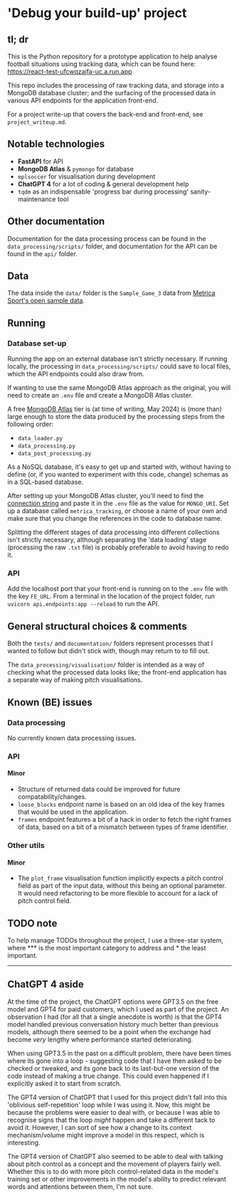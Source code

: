 # 'Debug your build-up' project

## tl; dr
This is the Python repository for a prototype application to help analyse football situations using tracking data, which can be found here: https://react-test-ufcwqzajfa-uc.a.run.app 

This repo includes the processing of raw tracking data, and storage into a MongoDB database cluster; and the surfacing of the processed data in various API endpoints for the application front-end.

For a project write-up that covers the back-end and front-end, see `project_writeup.md`.

## Notable technologies
- **FastAPI** for API
- **MongoDB Atlas** & `pymongo` for database
- `mplsoccer` for visualisation during development 
- **ChatGPT 4** for a lot of coding & general development help
- `tqdm` as an indispensable 'progress bar during processing' sanity-maintenance tool

## Other documentation

Documentation for the data processing process can be found in the `data_processing/scripts/` folder, and documentation for the API can be found in the `api/` folder.

## Data

The data inside the `data/` folder is the `Sample_Game_3` data from [Metrica Sport's open sample data](https://github.com/metrica-sports/sample-data/tree/master).  

## Running

### Database set-up
Running the app on an external database isn't strictly necessary. If running locally, the processing in `data_processing/scripts/` could save to local files, which the API endpoints could also draw from.

If wanting to use the same MongoDB Atlas approach as the original, you will need to create an `.env` file and create a MongoDB Atlas cluster.

A free [MongoDB Atlas](https://www.mongodb.com/products/platform/atlas-database) tier is (at time of writing, May 2024) is (more than) large enough to store the data produced by the processing steps from the following order:
- `data_loader.py`
- `data_processing.py`
- `data_post_processing.py`

As a NoSQL database, it's easy to get up and started with, without having to define (or, if you wanted to experiment with this code, change) schemas as in a SQL-based database.

After setting up your MongoDB Atlas cluster, you'll need to find the [connection string](https://www.mongodb.com/docs/manual/reference/connection-string/) and paste it in the `.env` file as the value for `MONGO_URI`. Set up a database called `metrica_tracking`, or choose a name of your own and make sure that you change the references in the code to database name. 

Splitting the different stages of data processing into different collections isn't strictly necessary, although separating the 'data loading' stage (processing the raw `.txt` file) is probably preferable to avoid having to redo it.

### API 

Add the localhost port that your front-end is running on to the `.env` file with the key `FE_URL`. From a terminal in the location of the project folder, run `uvicorn api.endpoints:app --reload` to run the API.

## General structural choices & comments

Both the `tests/` and `documentation/` folders represent processes that I wanted to follow but didn't stick with, though may return to to fill out. 

The `data_processing/visualisation/` folder is intended as a way of checking what the processed data looks like; the front-end application has a separate way of making pitch visualisations.

## Known (BE) issues

### Data processing
No currently known data processing issues.

### API

#### Minor
- Structure of returned data could be improved for future compatability/changes.
- `loose_blocks` endpoint name is based on an old idea of the key frames that would be used in the application.
- `frames` endpoint features a bit of a hack in order to fetch the right frames of data, based on a bit of a mismatch between types of frame identifier.

### Other utils

#### Minor
- The `plot_frame` visualisation function implicitly expects a pitch control field as part of the input data, without this being an optional parameter. It would need refactoring to be more flexible to account for a lack of pitch control field.

## TODO note

To help manage TODOs throughout the project, I use a three-star system, where *** is the most important category to address and * the least important.

---

## ChatGPT 4 aside

At the time of the project, the ChatGPT options were GPT3.5 on the free model and GPT4 for paid customers, which I used as part of the project. An observation I had (for all that a single anecdote is worth) is that the GPT4 model handled previous conversation history much better than previous models, although there seemed to be a point when the exchange had become _very_ lengthy where performance started deteriorating.

When using GPT3.5 in the past on a difficult problem, there have been times where its gone into a loop - suggesting code that I have then asked to be checked or tweaked, and its gone back to its last-but-one version of the code instead of making a true change. This could even happened if I explicitly asked it to start from scratch. 

The GPT4 version of ChatGPT that I used for this project didn't fall into this 'oblivious self-repetition' loop while I was using it. Now, this might be because the problems were easier to deal with, or because I was able to recognise signs that the loop _might_ happen and take a different tack to avoid it. However, I can sort of see how a change to its context mechanism/volume might improve a model in this respect, which is interesting. 

The GPT4 version of ChatGPT also seemed to be able to deal with talking about pitch control as a concept and the movement of players fairly well. Whether this is to do with more pitch control-related data in the model's training set or other improvements in the model's ability to predict relevant words and attentions between them, I'm not sure.